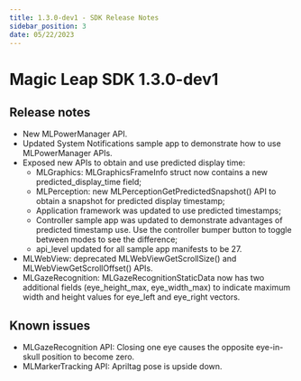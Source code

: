 ```yaml
---
title: 1.3.0-dev1 - SDK Release Notes
sidebar_position: 3
date: 05/22/2023
---
```


# Magic Leap SDK 1.3.0-dev1

## Release notes

- New MLPowerManager API.
- Updated System Notifications sample app to demonstrate how to use MLPowerManager APIs.
- Exposed new APIs to obtain and use predicted display time:
  - MLGraphics: MLGraphicsFrameInfo struct now contains a new predicted_display_time field;
  - MLPerception: new MLPerceptionGetPredictedSnapshot() API to obtain a snapshot for predicted display timestamp;
  - Application framework was updated to use predicted timestamps;
  - Controller sample app was updated to demonstrate advantages of predicted timestamp use. Use the controller bumper button to toggle between modes to see the difference;
  - api_level updated for all sample app manifests to be 27.
- MLWebView: deprecated MLWebViewGetScrollSize() and MLWebViewGetScrollOffset() APIs.
- MLGazeRecognition: MLGazeRecognitionStaticData now has two additional fields (eye_height_max, eye_width_max) to indicate maximum width and height values for eye_left and eye_right vectors.

## Known issues

- MLGazeRecognition API: Closing one eye causes the opposite eye-in-skull position to become zero.
- MLMarkerTracking API: Apriltag pose is upside down.
